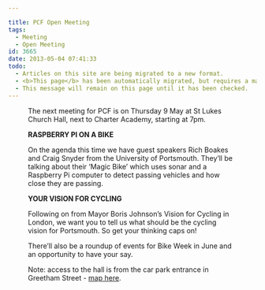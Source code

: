 ```yaml
---

title: PCF Open Meeting
tags:
  - Meeting
  - Open Meeting
id: 3665
date: 2013-05-04 07:41:33
todo:
  - Articles on this site are being migrated to a new format.
  - <b>This page</b> has been automatically migrated, but requires a manual check-&amp;-tune to ensure the format and links all work as expected.
  - This message will remain on this page until it has been checked.
---
```


<figure id="attachment_3666" align="alignright" width="300"][![Boris and Arnie go biking](http://www.pompeybug.co.uk/wp-content/uploads/2013/05/Boris-und-Arnie-zimbio.com_1-300x300.jpg)](http://www.pompeybug.co.uk/wp-content/uploads/2013/05/Boris-und-Arnie-zimbio.com_1.jpg) Boris and Arnie go biking</figure>

The next meeting for PCF is on Thursday 9 May at St Lukes Church Hall, next to Charter Academy, starting at 7pm.

**RASPBERRY PI ON A BIKE**

On the agenda this time we have guest speakers Rich Boakes and Craig Snyder from the University of Portsmouth. They’ll be talking about their ‘Magic Bike’ which uses sonar and a Raspberry Pi computer to detect passing vehicles and how close they are passing.

**YOUR VISION FOR CYCLING**

Following on from Mayor Boris Johnson’s Vision for Cycling in London, we want you to tell us what should be the cycling vision for Portsmouth. So get your thinking caps on!

There’ll also be a roundup of events for Bike Week in June and an opportunity to have your say.

Note: access to the hall is from the car park entrance in Greetham Street - [map here](http://goo.gl/maps/hooUU "St Luke").